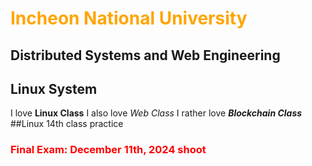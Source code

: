 # <font color="FFA500"> Incheon National University </font>
## Distributed Systems and Web Engineering
## Linux System
I love **Linux Class**
I also love _Web Class_
I rather love **_Blockchain Class_**
##Linux 14th class practice
### <font color="red"> Final Exam: December 11th, 2024 shoot</font>